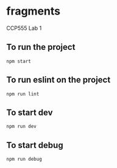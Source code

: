 # fragments

CCP555 Lab 1

## To run the project

`npm start`

## To run eslint on the project

`npm run lint`

## To start dev

`npm run dev`

## To start debug

`npm run debug`
